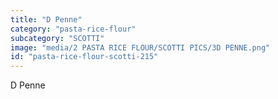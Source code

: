 ```yaml
---
title: "D Penne"
category: "pasta-rice-flour"
subcategory: "SCOTTI"
image: "media/2 PASTA RICE FLOUR/SCOTTI PICS/3D PENNE.png"
id: "pasta-rice-flour-scotti-215"
---
```


D Penne
